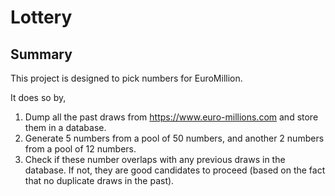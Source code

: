 # Lottery

## Summary

This project is designed to pick numbers for EuroMillion.

It does so by,

1. Dump all the past draws from https://www.euro-millions.com and store them in a database.
1. Generate 5 numbers from a pool of 50 numbers, and another 2 numbers from a pool of 12 numbers.
1. Check if these number overlaps with any previous draws in the database. If not, they are good candidates to proceed
   (based on the fact that no duplicate draws in the past).
